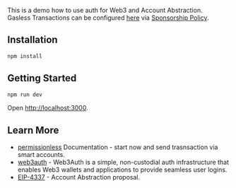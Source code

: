 This is a demo how to use auth for Web3 and Account Abstraction. \
Gasless Transactions can be configured [here](https://github.com/freelook/web3-auth-demo/blob/main/src/components/web3auth/web3auth.tsx#L90) via [Sponsorship Policy](https://docs.pimlico.io/infra/platform/sponsorship-policies).

## Installation

```bash
npm install
```

## Getting Started

```bash
npm run dev
```

Open [http://localhost:3000](http://localhost:3000).

## Learn More

- [permissionless](https://docs.pimlico.io/permissionless) Documentation - start now and send trasnsaction via smart accounts.
- [web3auth](https://nextjs.org/learn) - Web3Auth is a simple, non-custodial auth infrastructure that enables Web3 wallets and applications to provide seamless user logins.
- [EIP-4337](https://eips.ethereum.org/EIPS/eip-4337) - Account Abstraction proposal.
